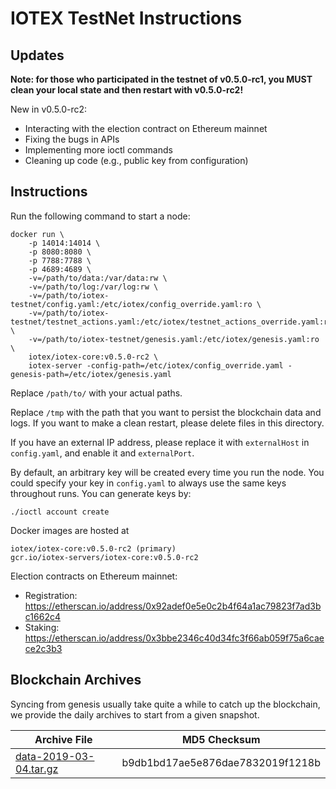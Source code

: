 # IOTEX TestNet Instructions

## Updates

**Note: for those who participated in the testnet of v0.5.0-rc1, you MUST clean your local state and then restart with
v0.5.0-rc2!**

New in v0.5.0-rc2:

- Interacting with the election contract on Ethereum mainnet
- Fixing the bugs in APIs
- Implementing more ioctl commands
- Cleaning up code (e.g., public key from configuration)

## Instructions

Run the following command to start a node:

```
docker run \
    -p 14014:14014 \
    -p 8080:8080 \
    -p 7788:7788 \
    -p 4689:4689 \
    -v=/path/to/data:/var/data:rw \
    -v=/path/to/log:/var/log:rw \
    -v=/path/to/iotex-testnet/config.yaml:/etc/iotex/config_override.yaml:ro \
    -v=/path/to/iotex-testnet/testnet_actions.yaml:/etc/iotex/testnet_actions_override.yaml:ro \
    -v=/path/to/iotex-testnet/genesis.yaml:/etc/iotex/genesis.yaml:ro \
    iotex/iotex-core:v0.5.0-rc2 \
    iotex-server -config-path=/etc/iotex/config_override.yaml -genesis-path=/etc/iotex/genesis.yaml
```

Replace `/path/to/` with your actual paths.

Replace `/tmp` with the path that you want to persist the blockchain data and logs. If you want to make a clean restart,
please delete files in this directory.

If you have an external IP address, please replace it with `externalHost` in `config.yaml`, and enable it and `externalPort`.

By default, an arbitrary key will be created every time you run the node. You could specify your key in `config.yaml` to
always use the same keys throughout runs. You can generate keys by:

```
./ioctl account create
```

Docker images are hosted at
```
iotex/iotex-core:v0.5.0-rc2 (primary)
gcr.io/iotex-servers/iotex-core:v0.5.0-rc2
```

Election contracts on Ethereum mainnet:

- Registration: https://etherscan.io/address/0x92adef0e5e0c2b4f64a1ac79823f7ad3bc1662c4
- Staking: https://etherscan.io/address/0x3bbe2346c40d34fc3f66ab059f75a6caece2c3b3


## Blockchain Archives

Syncing from genesis usually take quite a while to catch up the blockchain, we provide the daily archives to start from
a given snapshot.


| Archive File | MD5 Checksum |
| ------------ | ------------ |
| [data-2019-03-04.tar.gz](https://storage.googleapis.com/blockchain-archive/data-2019-03-04.tar.gz) | b9db1bd17ae5e876dae7832019f1218b |
